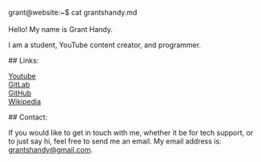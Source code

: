 <span id="a">grant@website</span>:<span id="c">~$</span> cat grantshandy.md<br/><br/>
Hello! My name is Grant Handy.<!-- laglaglaglaglaglaglaglaglaglaglaglag --><p> I am a student, YouTube content creator, and programmer.</p><!-- qowifjqwoeijfoqweijfqweoifjqweofijqweoqwoijefoqwijefoijfqiwoefjj -->
<p>## Links:</p><!- oqwipjefqwioefjwioqfjoiqwjfeioqwjefoi -->
<p><a href="https://www.youtube.com/channel/UCeLzMaLtQXluv0Q2z94obFA/">Youtube</a><br><!-- owls --><a href="https://gitlab.com/DefunctLizard">GitLab</a><br><!-- owls --><a href="https://github.com/DefunctLizard/">GitHub</a><br><!-- owls --><a href="https://en.wikipedia.org/wiki/User:Grant_Handy">Wikipedia</a></p><!-- owls -->
<p>## Contact:</p><!- oqwipjefqwioefjwioqfjoiqwjfeioqwjefoi -->
<p>If you would like to get in touch with me, whether it be for tech support, or to just say hi<!-- slightdelayhere-->, feel free to send me an email.<!-- longlongcomment --> My email address is: <a href="mailto:grantshandy@gmail.com">grantshandy@gmail.com</a>.</p>
